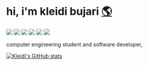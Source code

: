 <h1>hi, i'm kleidi bujari <a href="https://kleidibujari.github.io/">🌎</a> </h1>

![](https://img.shields.io/badge/os-arch-informational?style=flat&logo=archlinux&logoColor=white&color=689d6a)
![](https://img.shields.io/badge/editor-nvim-informational?style=flat&logo=neovim&logoColor=white&color=689d6a)
![](https://img.shields.io/badge/editor-vscode-informational?style=flat&logo=visualstudio&logoColor=white&color=689d6a)
![](https://img.shields.io/badge/shell-bash-informational?style=flat&logo=linux&logoColor=white&color=689d6a)
![](https://img.shields.io/badge/lang-c/cpp-informational?style=flat&logo=&logoColor=white&color=689d6a)
![](https://img.shields.io/badge/lang-html/css-informational?style=flat&logo=&logoColor=white&color=689d6a)

computer engineering student and software developer, 

[![Kleidi's GitHub stats](https://github-readme-stats.vercel.app/api?username=kleidibujari&count_private=true&show_icons=true&theme=gruvbox)](https://github.com/anuraghazra/github-readme-stats)